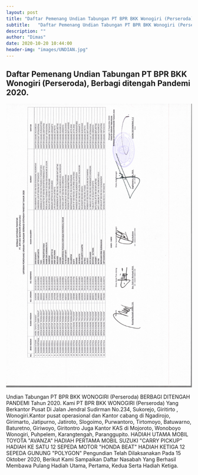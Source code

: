 ```yaml
---
layout: post
title: "Daftar Pemenang Undian Tabungan PT BPR BKK Wonogiri (Perseroda), Berbagi ditengah Pandemi 2020."
subtitle:   "Daftar Pemenang Undian Tabungan PT BPR BKK Wonogiri (Perseroda)."
description: ""
author: "Dimas"
date: 2020-10-20 10:44:00
header-img: "images/UNDIAN.jpg"
---
```



## Daftar Pemenang Undian Tabungan PT BPR BKK Wonogiri (Perseroda), Berbagi ditengah Pandemi 2020.

<img src="/images/Daftar Pemenang Hadiah Undian.pdf" class="img-responsive img-centered" alt="">

Undian Tabungan PT BPR BKK WONOGIRI (Perseroda) BERBAGI DITENGAH PANDEMI Tahun 2020.
Kami PT BPR BKK WONOGIRI (Perseroda) Yang Berkantor Pusat Di Jalan Jendral Sudirman No.234, Sukorejo, Giritirto , Wonogiri.Kantor pusat operasional dan Kantor cabang di Ngadirojo, Girimarto, Jatipurno, Jatiroto, Slogoimo, Purwantoro, Tirtomoyo, Batuwarno, Baturetno, Giriwoyo, Giritontro Juga Kantor KAS di Mojoroto, Wonoboyo Wonogiri, Puhpelem, Karangtengah, Paranggupito.
HADIAH UTAMA  MOBIL TOYOTA "AVANZA"
HADIAH PERTAMA  MOBIL SUZUKI "CARRY PICKUP"
HADIAH KE SATU 12 SEPEDA MOTOR "HONDA BEAT"
HADIAH KETIGA 12 SEPEDA GUNUNG "POLYGON"
Pengundian Telah Dilaksanakan Pada 15 Oktober 2020, Berikut Kami Sampaikan Daftar Nasabah Yang Berhasil Membawa Pulang Hadiah Utama, Pertama, Kedua Serta Hadiah Ketiga.


